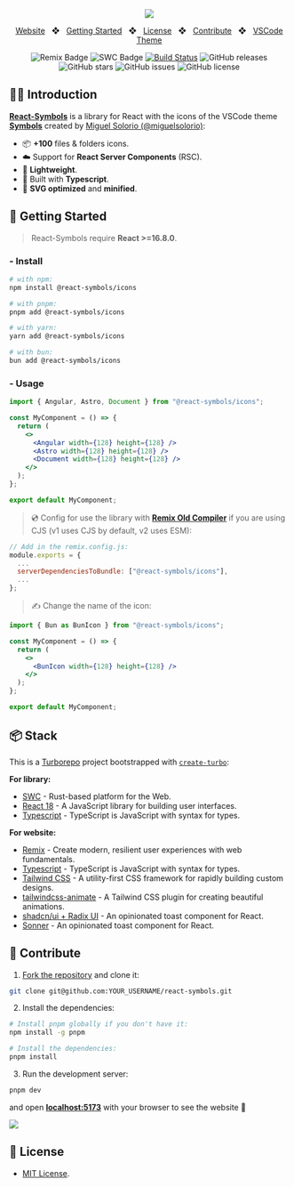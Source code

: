 <div align="center">
<a href="https://react-symbols.vercel.app/">
<img src="https://raw.githubusercontent.com/pheralb/react-symbols/main/website/public/images/og.png">
</a>

<p></p>

<a href="https://react-symbols.vercel.app">Website</a>
<span>&nbsp;&nbsp;❖&nbsp;&nbsp;</span>
<a href="#-getting-started">Getting Started</a>
<span>&nbsp;&nbsp;❖&nbsp;&nbsp;</span>
<a href="#-license">License</a>
<span>&nbsp;&nbsp;❖&nbsp;&nbsp;</span>
<a href="#-contribute">Contribute</a>
<span>&nbsp;&nbsp;❖&nbsp;&nbsp;</span>
<a href="https://marketplace.visualstudio.com/items?itemName=miguelsolorio.symbols">VSCode Theme</a>

![Remix Badge](https://img.shields.io/badge/Remix-000?logo=remix&logoColor=fff&style=flat)
![SWC Badge](https://img.shields.io/badge/SWC-F8C457?logo=swc&logoColor=000&style=flat)
[![Build Status](https://img.shields.io/endpoint.svg?url=https%3A%2F%2Factions-badge.atrox.dev%2Fpheralb%2Freact-symbols%2Fbadge%3Fref%3Dmain&style=flat)](https://actions-badge.atrox.dev/pheralb/react-symbols/goto?ref=main)
![GitHub releases](https://img.shields.io/github/release/pheralb/react-symbols)
![GitHub stars](https://img.shields.io/github/stars/pheralb/react-symbols)
![GitHub issues](https://img.shields.io/github/issues/pheralb/react-symbols)
![GitHub license](https://img.shields.io/github/license/pheralb/react-symbols)

</div>

## 🧑‍🚀 Introduction

[**React-Symbols**](https://react-symbols.vercel.app/) is a library for React with the icons of the VSCode theme [**Symbols**](https://marketplace.visualstudio.com/items?itemName=miguelsolorio.symbols) created by [Miguel Solorio (@miguelsolorio)](https://github.com/miguelsolorio):

- 📦 **+100** files & folders icons.
- ☁️ Support for **React Server Components** (RSC).
- 🍃 **Lightweight**.
- 💙 Built with **Typescript**.
- 🚀 **SVG optimized** and **minified**.

## 🚀 Getting Started

> React-Symbols require **React >=16.8.0**.

### - Install

```bash
# with npm:
npm install @react-symbols/icons

# with pnpm:
pnpm add @react-symbols/icons

# with yarn:
yarn add @react-symbols/icons

# with bun:
bun add @react-symbols/icons
```

### - Usage

```jsx
import { Angular, Astro, Document } from "@react-symbols/icons";

const MyComponent = () => {
  return (
    <>
      <Angular width={128} height={128} />
      <Astro width={128} height={128} />
      <Document width={128} height={128} />
    </>
  );
};

export default MyComponent;
```

> 💿 Config for use the library with [**Remix Old Compiler**](https://remix.run/) if you are using CJS (v1 uses CJS by default, v2 uses ESM):

```js
// Add in the remix.config.js:
module.exports = {
  ...
  serverDependenciesToBundle: ["@react-symbols/icons"],
  ...
};
```

> ✍️ Change the name of the icon:

```jsx
import { Bun as BunIcon } from "@react-symbols/icons";

const MyComponent = () => {
  return (
    <>
      <BunIcon width={128} height={128} />
    </>
  );
};

export default MyComponent;
```

## 📦 Stack

This is a [Turborepo](https://turbo.build/repo) project bootstrapped with [`create-turbo`](https://www.npmjs.com/package/create-turbo):

**For library:**

- [SWC](https://swc.rs/) - Rust-based platform for the Web.
- [React 18](https://reactjs.org/) - A JavaScript library for building user interfaces.
- [Typescript](https://www.typescriptlang.org/) - TypeScript is JavaScript with syntax for types.

**For website:**

- [Remix](https://remix.run/) - Create modern, resilient user experiences with web fundamentals.
- [Typescript](https://www.typescriptlang.org/) - TypeScript is JavaScript with syntax for types.
- [Tailwind CSS](https://tailwindcss.com/) - A utility-first CSS framework for rapidly building custom designs.
- [tailwindcss-animate](https://github.com/jamiebuilds/tailwindcss-animate) - A Tailwind CSS plugin for creating beautiful animations.
- [shadcn/ui + Radix UI](https://ui.shadcn.com/) - An opinionated toast component for React.
- [Sonner](https://sonner.emilkowal.ski/) - An opinionated toast component for React.

## 🙌 Contribute

1. [Fork the repository](https://github.com/pheralb/react-symbols/fork) and clone it:

```bash
git clone git@github.com:YOUR_USERNAME/react-symbols.git
```

2. Install the dependencies:

```bash
# Install pnpm globally if you don't have it:
npm install -g pnpm

# Install the dependencies:
pnpm install
```

3. Run the development server:

```bash
pnpm dev
```

and open [**localhost:5173**](http://localhost:5173) with your browser to see the website 🚀

<a href="https://github.com/pheralb/react-symbols/graphs/contributors">
  <img src="https://contrib.rocks/image?repo=pheralb/react-symbols" />
</a>

<p></p>

## 🔑 License

- [MIT License](https://github.com/pheralb/react-symbols/blob/main/LICENSE).
